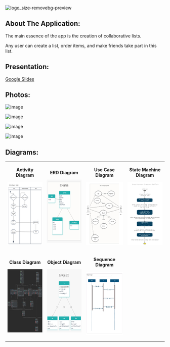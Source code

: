 
![logo_size-removebg-preview](https://user-images.githubusercontent.com/57085913/98835196-c964be00-2448-11eb-9307-2b7f632c979c.png)

## About The Application:

The main essence of the app is the creation of collaborative lists.

Any user can create a list, order items, and make friends take part in this list.

## Presentation:

[Google Slides](https://docs.google.com/presentation/d/1lDWVJpqH5pZ63cGsaRdLLoj93Z5lJBd54WriAhQrHm0/edit#slide=id.gb32225c50c_2_1 "Google Slides")

## Photos:
![image](https://user-images.githubusercontent.com/57085913/103488872-fdd97280-4e18-11eb-94a4-2a0a50c273da.png)

![image](https://user-images.githubusercontent.com/57085913/103486115-fa87bc00-4e03-11eb-9032-d29e1be1120e.png)

![image](https://user-images.githubusercontent.com/57085913/103486147-48042900-4e04-11eb-94a5-5f79cc80f5cc.png)

![image](https://user-images.githubusercontent.com/57085913/103486183-987b8680-4e04-11eb-8e27-fd7ce65814ea.png)



## Diagrams:

<table>
<tbody>
<tr>
<td style = "text-align: center;">
  <p stayle = "text-align: center;"><Strong>Activity Diagram</Strong> </p>
  <p><img src = "https://github.com/Avital-Pikovsky/SPLITASK/blob/master/app/src/main/Photos/Diagrams/Activity.png" width="200" height="200"></p>
</td>

<td style = "text-align: center;">
  <p stayle = "text-align: center;"><Strong>ERD Diagram</Strong> </p>
  <p><img src = "https://github.com/Avital-Pikovsky/SPLITASK/blob/master/app/src/main/Photos/Diagrams/ERD.png" width="200" height="200"></p>
</td>
  <td style = "text-align: center;">
  <p stayle = "text-align: center;"><Strong>Use Case Diagram</Strong> </p>
  <p><img src = "https://github.com/Avital-Pikovsky/SPLITASK/blob/master/app/src/main/Photos/Diagrams/Use%20Case.png" width="200" height="200"></p>
</td>
<td style = "text-align: center;">
  <p stayle = "text-align: center;"><Strong>State Machine Diagram</Strong> </p>
  <p><img src = "https://github.com/Avital-Pikovsky/SPLITASK/blob/master/app/src/main/Photos/Diagrams/State%20Machine.png" width="200" height="200" ></p>
</td>
</tr>

<tr>
<td style = "text-align: center;">
  <p stayle = "text-align: center;"><Strong>Class Diagram</Strong> </p>
  <p><img src = "https://github.com/Avital-Pikovsky/SPLITASK/blob/master/app/src/main/Photos/Diagrams/Class.png" width="200" height="200"></p>
</td>
<td style = "text-align: center;">
  <p stayle = "text-align: center;"><Strong>Object Diagram</Strong> </p>
  <p><img src = "https://github.com/Avital-Pikovsky/SPLITASK/blob/master/app/src/main/Photos/Diagrams/Object.png" width="200" height="200"></p>
</td>
<td style = "text-align: center;">
  <p stayle = "text-align: center;"><Strong>Sequence Diagram</Strong> </p>
  <p><img src = "https://github.com/Avital-Pikovsky/SPLITASK/blob/master/app/src/main/Photos/Diagrams/Sequence.png" width="200" height="200"></p>
</td>
</tr>
</tbody>
</table>
